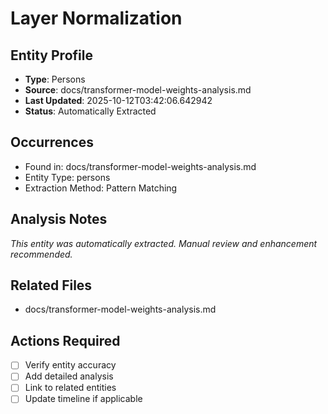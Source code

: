 # Layer Normalization

## Entity Profile
- **Type**: Persons
- **Source**: docs/transformer-model-weights-analysis.md
- **Last Updated**: 2025-10-12T03:42:06.642942
- **Status**: Automatically Extracted

## Occurrences
- Found in: docs/transformer-model-weights-analysis.md
- Entity Type: persons
- Extraction Method: Pattern Matching

## Analysis Notes
*This entity was automatically extracted. Manual review and enhancement recommended.*

## Related Files
- docs/transformer-model-weights-analysis.md

## Actions Required
- [ ] Verify entity accuracy
- [ ] Add detailed analysis
- [ ] Link to related entities
- [ ] Update timeline if applicable
